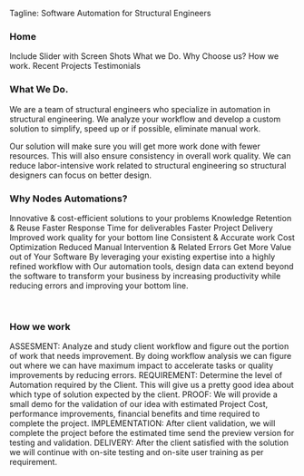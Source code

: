 Tagline: Software Automation for Structural Engineers
### Home
Include Slider with Screen Shots
What we Do.
Why Choose us? 
How we work.
Recent Projects
Testimonials

### What We Do.
We are a team of structural engineers who specialize in automation in structural engineering. We analyze your workflow and develop a custom solution to simplify, speed up or if possible, eliminate manual work.

Our solution will make sure you will get more work done with fewer resources. This will also ensure consistency in overall work quality. We can reduce labor-intensive work related to structural engineering so structural designers can focus on better design.

### Why Nodes Automations?
Innovative & cost-efficient solutions to your problems
Knowledge Retention & Reuse
Faster Response Time for deliverables
Faster Project Delivery 
Improved work quality for your bottom line
Consistent  & Accurate work 
Cost Optimization 
Reduced Manual Intervention & Related Errors
Get More Value out of Your Software 
By leveraging your existing expertise into a highly refined workflow with Our automation tools, design data can extend beyond the software to transform your business by increasing productivity while reducing errors and improving your bottom line.

 
### How we work
ASSESMENT: Analyze and study client workflow and figure out the portion of work that needs improvement. By doing workflow analysis we can figure out where we can have maximum impact to accelerate tasks or quality improvements by reducing errors.
REQUIREMENT: Determine the level of Automation required by the Client. This will give us a pretty good idea about which type of solution expected by the client.
PROOF: We will provide a small demo for the validation of our idea with estimated Project Cost, performance improvements, financial benefits and time required to complete the project.
IMPLEMENTATION: After client validation, we will complete the project before the estimated time send the preview version for testing and validation.
DELIVERY: After the client satisfied with the solution we will continue with on-site testing and on-site user training as per requirement.

  
 
 
 
 
 


